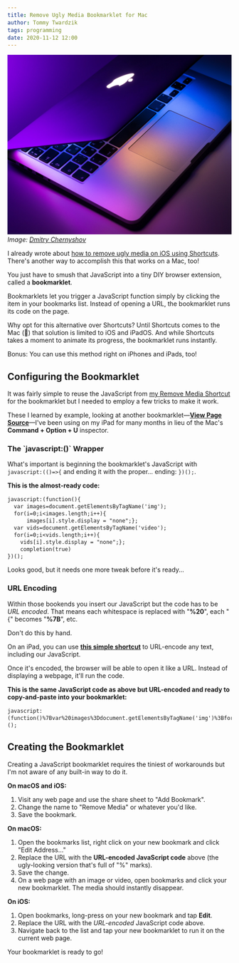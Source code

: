 ```yaml
---
title: Remove Ugly Media Bookmarklet for Mac
author: Tommy Twardzik
tags: programming
date: 2020-11-12 12:00
---
```


<!-- description: Use a little JavaScript to create a simple bookmarklet that removes unsightly or distracting media from webpages. -->

![A silver MacBook opening its lid with ambient purple light.](/assets/images/silver-macbook-opening-lid.jpg)
_Image: [Dmitry Chernyshov][dmitrychernyshov]_

I already wrote about [how to remove ugly media on iOS using Shortcuts][shortcuts-article]. There's another way to accomplish this that works on a Mac, too!

You just have to smush that JavaScript into a tiny DIY browser extension, called a **bookmarklet**.

Bookmarklets let you trigger a JavaScript function simply by clicking the item in your bookmarks list. Instead of opening a URL, the bookmarklet runs its code on the page.

Why opt for this alternative over Shortcuts? Until Shortcuts comes to the Mac (🤞) that solution is limited to iOS and iPadOS. And while Shortcuts takes a moment to animate its progress, the bookmarklet runs instantly.

Bonus: You can use this method right on iPhones and iPads, too!

## Configuring the Bookmarklet

It was fairly simple to reuse the JavaScript from [my Remove Media Shortcut][shortcut] for the bookmarklet but I needed to employ a few tricks to make it work.

These I learned by example, looking at another bookmarklet—**[View Page Source][source-bookmarklet]**—I've been using on my iPad for many months in lieu of the Mac's **Command + Option + U** inspector.

### The \`javascript:()` Wrapper

What's important is beginning the bookmarklet's JavaScript with `javascript:(()=>{` and ending it with the proper… ending: `})();`.

**This is the almost-ready code:**

```
javascript:(function(){
  var images=document.getElementsByTagName('img');
  for(i=0;i<images.length;i++){
      images[i].style.display = "none";};
  var vids=document.getElementsByTagName('video');
  for(i=0;i<vids.length;i++){
    vids[i].style.display = "none";};
    completion(true)
})();
```

Looks good, but it needs one more tweak before it's ready…

### URL Encoding

Within those bookends you insert our JavaScript but the code has to be _URL encoded_. That means each whitespace is replaced with "**%20**", each "{" becomes "**%7B**", etc.

Don't do this by hand.

On an iPad, you can use **[this simple shortcut][encode-sc]** to URL-encode any text, including our JavaScript.

Once it's encoded, the browser will be able to open it like a URL. Instead of displaying a webpage, it'll run the code.

**This is the same JavaScript code as above but URL-encoded and ready to copy-and-paste into your bookmarklet:**

```
javascript:(function()%7Bvar%20images%3Ddocument.getElementsByTagName('img')%3Bfor(i%3D0%3Bi%3Cimages.length%3Bi%2B%2B)%7Bimages%5Bi%5D.style.display%20%3D%20%22none%22%3B%7D%3Bvar%20vids%3Ddocument.getElementsByTagName('video')%3Bfor(i%3D0%3Bi%3Cvids.length%3Bi%2B%2B)%7Bvids%5Bi%5D.style.display%20%3D%20%22none%22%3B%7D%3Bcompletion(true)%7D)();
```

## Creating the Bookmarklet

Creating a JavaScript bookmarklet requires the tiniest of workarounds but I'm not aware of any built-in way to do it.

**On macOS and iOS:**
1. Visit any web page and use the share sheet to "Add Bookmark".
2. Change the name to "Remove Media" or whatever you'd like.
3. Save the bookmark.

**On macOS:**
1. Open the bookmarks list, right click on your new bookmark and click "Edit Address…"
2. Replace the URL with the **URL-encoded JavaScript code** above (the ugly-looking version that's full of "%" marks).
3. Save the change.
4. On a web page with an image or video, open bookmarks and click your new bookmarklet. The media should instantly disappear.

**On iOS:**
1. Open bookmarks, long-press on your new bookmark and tap **Edit**.
2. Replace the URL with the *URL-encoded* JavaScript code above.
3. Navigate back to the list and tap your new bookmarklet to run it on the current web page.

Your bookmarklet is ready to go!


[source-bookmarklet]: https://ole.michelsen.dk/blog/view-source-on-the-ipad-and-iphone/
[encode-sc]: https://www.icloud.com/shortcuts/f3e148e6274147d59c355adf68445e7a
[shortcuts-article]: /blog/remove-media-shortcut
[shortcut]: https://www.icloud.com/shortcuts/c68e71a5ccf74cf589859630904bd2b8
[dmitrychernyshov]: https://unsplash.com/@oneor0
